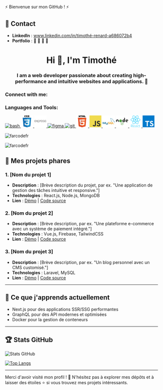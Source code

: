  ⚡️ Bienvenue sur mon GitHub ! ⚡️

## 🤝 Contact

- **LinkedIn** : www.linkedin.com/in/timothé-renard-a686072b4
- **Portfolio** : 🚧 🚧 🚧 🚧

<h1 align="center">Hi 👋, I'm Timothé</h1>
<h3 align="center">I am a web developer passionate about creating high-performance and intuitive websites and applications. 🚀</h3>

<h3 align="left">Connect with me:</h3>
<p align="left">
<a href="www.linkedin.com/in/timothé-renard-a686072b4

/" target="blank"><img align="center" src="https://raw.githubusercontent.com/rahuldkjain/github-profile-readme-generator/master/src/images/icons/Social/linked-in-alt.svg" alt="https://www.linkedin.com/in/timoth%c3%a9-renard-a686072b4/" height="30" width="40" /></a>
</p>

<h3 align="left">Languages and Tools:</h3>
<p align="left"> <a href="https://www.gnu.org/software/bash/" target="_blank" rel="noreferrer"> <img src="https://www.vectorlogo.zone/logos/gnu_bash/gnu_bash-icon.svg" alt="bash" width="40" height="40"/> </a> <a href="https://www.w3schools.com/css/" target="_blank" rel="noreferrer"> <img src="https://raw.githubusercontent.com/devicons/devicon/master/icons/css3/css3-original-wordmark.svg" alt="css3" width="40" height="40"/> </a> <a href="https://expressjs.com" target="_blank" rel="noreferrer"> <img src="https://raw.githubusercontent.com/devicons/devicon/master/icons/express/express-original-wordmark.svg" alt="express" width="40" height="40"/> </a> <a href="https://www.figma.com/" target="_blank" rel="noreferrer"> <img src="https://www.vectorlogo.zone/logos/figma/figma-icon.svg" alt="figma" width="40" height="40"/> </a> <a href="https://git-scm.com/" target="_blank" rel="noreferrer"> <img src="https://www.vectorlogo.zone/logos/git-scm/git-scm-icon.svg" alt="git" width="40" height="40"/> </a> <a href="https://www.w3.org/html/" target="_blank" rel="noreferrer"> <img src="https://raw.githubusercontent.com/devicons/devicon/master/icons/html5/html5-original-wordmark.svg" alt="html5" width="40" height="40"/> </a> <a href="https://developer.mozilla.org/en-US/docs/Web/JavaScript" target="_blank" rel="noreferrer"> <img src="https://raw.githubusercontent.com/devicons/devicon/master/icons/javascript/javascript-original.svg" alt="javascript" width="40" height="40"/> </a> <a href="https://www.mysql.com/" target="_blank" rel="noreferrer"> <img src="https://raw.githubusercontent.com/devicons/devicon/master/icons/mysql/mysql-original-wordmark.svg" alt="mysql" width="40" height="40"/> </a> <a href="https://nodejs.org" target="_blank" rel="noreferrer"> <img src="https://raw.githubusercontent.com/devicons/devicon/master/icons/nodejs/nodejs-original-wordmark.svg" alt="nodejs" width="40" height="40"/> </a> <a href="https://reactjs.org/" target="_blank" rel="noreferrer"> <img src="https://raw.githubusercontent.com/devicons/devicon/master/icons/react/react-original-wordmark.svg" alt="react" width="40" height="40"/> </a> <a href="https://www.typescriptlang.org/" target="_blank" rel="noreferrer"> <img src="https://raw.githubusercontent.com/devicons/devicon/master/icons/typescript/typescript-original.svg" alt="typescript" width="40" height="40"/> </a> </p>

<p><img align="center" src="https://github-readme-stats.vercel.app/api/top-langs?username=farcodefr&show_icons=true&locale=en&layout=compact" alt="farcodefr" /></p>

<p><img align="center" src="https://github-readme-streak-stats.herokuapp.com/?user=farcodefr&" alt="farcodefr" /></p>


## 📂 Mes projets phares

### 1. **[Nom du projet 1]**
   - **Description** : [Brève description du projet, par ex. "Une application de gestion des tâches intuitive et responsive."]
   - **Technologies** : React.js, Node.js, MongoDB
   - **Lien** : [Démo](https://exemple.com) | [Code source](https://github.com/utilisateur/projet1)

### 2. **[Nom du projet 2]**
   - **Description** : [Brève description, par ex. "Une plateforme e-commerce avec un système de paiement intégré."]
   - **Technologies** : Vue.js, Firebase, TailwindCSS
   - **Lien** : [Démo](https://exemple.com) | [Code source](https://github.com/utilisateur/projet2)

### 3. **[Nom du projet 3]**
   - **Description** : [Brève description, par ex. "Un blog personnel avec un CMS customisé."]
   - **Technologies** : Laravel, MySQL
   - **Lien** : [Démo](https://exemple.com) | [Code source](https://github.com/utilisateur/projet3)

---

## 🌱 Ce que j'apprends actuellement

- Next.js pour des applications SSR/SSG performantes
- GraphQL pour des API modernes et optimisées
- Docker pour la gestion de conteneurs

---

## 🏆 Stats GitHub

![Stats GitHub](https://github-readme-stats.vercel.app/api?username=FarCodeFR&show_icons=true&theme=radical)

[![Top Langs](https://github-readme-stats.vercel.app/api/top-langs/?username=FarCodeFR&layout=compact)](https://github.com/anuraghazra/github-readme-stats)

---

Merci d'avoir visité mon profil ! 🌟 N'hésitez pas à explorer mes dépôts et à laisser des étoiles ⭐ si vous trouvez mes projets intéressants.

